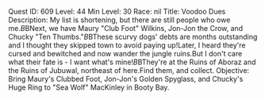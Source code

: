 Quest ID: 609
Level: 44
Min Level: 30
Race: nil
Title: Voodoo Dues
Description: My list is shortening, but there are still people who owe me.$B$BNext, we have Maury "Club Foot" Wilkins, Jon-Jon the Crow, and Chucky "Ten Thumbs."$B$BThese scurvy dogs' debts are months outstanding and I thought they skipped town to avoid paying up!Later, I heard they're cursed and bewitched and now wander the jungle ruins.But I don't care what their fate is - I want what's mine!$B$BThey're at the Ruins of Aboraz and the Ruins of Jubuwal, northeast of here.Find them, and collect.
Objective: Bring Maury's Clubbed Foot, Jon-Jon's Golden Spyglass, and Chucky's Huge Ring to "Sea Wolf" MacKinley in Booty Bay.
